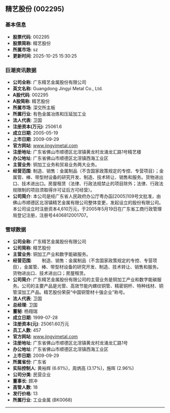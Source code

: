 ## 精艺股份 (002295)

### 基本信息

- **股票代码**: 002295
- **股票简称**: 精艺股份
- **所属市场**: sz
- **更新时间**: 2025-10-25 15:30:25

### 巨潮资讯数据

- **公司全称**: 广东精艺金属股份有限公司
- **英文名称**: Guangdong Jingyi Metal Co., Ltd.
- **A股代码**: 002295
- **A股简称**: 精艺股份
- **所属市场**: 深交所主板
- **所属行业**: 有色金属冶炼和压延加工业
- **法人代表**: 卫国
- **注册资本(万元)**: 25061.6
- **成立日期**: 2005-05-19
- **上市日期**: 2009-09-29
- **官方网站**: www.jingyimetal.com
- **注册地址**: 广东省佛山市顺德区北滘镇黄龙村龙涌龙汇路1号精艺楼
- **办公地址**: 广东省佛山市顺德区北滘镇西海工业区
- **主营业务**: 铜加工业务和贸易业务两大业务。
- **经营范围**: 制造、销售：金属制品（不含国家政策规定的专控、专营项目）；金属管、棒、带型材设备的研究开发、制造、技术转让、销售和服务。货物进出口、技术进出口。房屋租赁（法律、行政法规禁止的项目除外；法律、行政法规限制的项目须取得许可证后方可经营）。
- **公司简介**: 本公司是经广东省人民政府办公厅粤办函[2005]109号文批准，由佛山市顺德区北滘镇精艺金属有限公司整体变更，发起设立的股份有限公司。本公司设立时注册资本4,610万元，于2005年5月19日在广东省工商行政管理局登记注册，注册号4406812001707。

### 雪球数据

- **公司全称**: 广东精艺金属股份有限公司
- **公司简称**: 精艺股份
- **主营业务**: 铜加工产业和数字能碳服务。
- **经营范围**: 　　制造、销售：金属制品（不含国家政策规定的专控、专营项目），金属管、棒、带型材设备的研究开发、制造、技术转让、销售和服务。货物进出口、技术进出口；房屋租赁。
- **公司简介**: 广东精艺金属股份有限公司的主营业务是铜加工产业和数字能碳服务。公司的主要产品是光管、高效节能内螺纹铜管、精密铜杆、特种线材、铜管深加工产品。精艺股份荣获“中国铜管材十强企业”称号。
- **法人代表**: 卫国
- **总经理**: 卫国
- **董秘**: 杨翔瑞
- **成立日期**: 1999-07-28
- **注册资本(元)**: 25061.60万元
- **员工人数**: 457
- **官方网站**: www.jingyimetal.com
- **注册地址**: 广东省佛山市顺德区北滘镇黄龙村龙涌龙汇路1号
- **办公地址**: 广东省佛山市顺德区北滘镇西海工业区
- **上市日期**: 2009-09-29
- **所属省份**: 广东省
- **实际控制人**: 黄裕辉 (6.61%)，周炳高 (3.17%)，施晖 (2.96%)
- **公司分类**: 民营企业
- **董事长**: 顾冲
- **高管人数**: 18
- **发行价格**: 13
- **所属行业**: 工业金属 (BK0068)

---